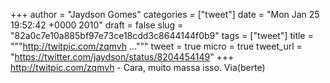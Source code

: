 
+++
author = "Jaydson Gomes"
categories = ["tweet"]
date = "Mon Jan 25 19:52:42 +0000 2010"
draft = false
slug = "82a0c7e10a885bf97e73ce18cdd3c8644144f0b9"
tags = ["tweet"]
title = """http://twitpic.com/zqmvh ..."""
tweet = true
micro = true
tweet_url = "https://twitter.com/jaydson/status/8204454149"
+++
http://twitpic.com/zqmvh - Cara, muito massa isso. Via(berte)
